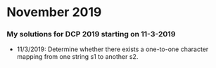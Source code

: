 # November 2019
### My solutions for DCP 2019 starting on 11-3-2019

- 11/3/2019: Determine whether there exists a one-to-one character mapping
from one string s1 to another s2.
